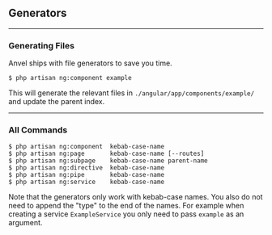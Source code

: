 ## Generators

---

### Generating Files

Anvel ships with file generators to save you time.

    $ php artisan ng:component example

This will generate the relevant files in `./angular/app/components/example/` and update
the parent index.

---

### All Commands

    $ php artisan ng:component  kebab-case-name
    $ php artisan ng:page       kebab-case-name [--routes]
    $ php artisan ng:subpage    kebab-case-name parent-name
    $ php artisan ng:directive  kebab-case-name
    $ php artisan ng:pipe       kebab-case-name
    $ php artisan ng:service    kebab-case-name

Note that the generators only work with kebab-case names. You also do not need
to append the "type" to the end of the names. For example when creating a service
`ExampleService` you only need to pass `example` as an argument.

